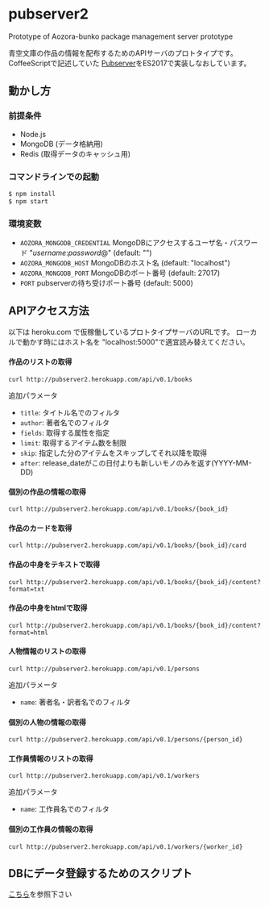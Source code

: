 # pubserver2
Prototype of Aozora-bunko package management server prototype

青空文庫の作品の情報を配布するためのAPIサーバのプロトタイプです。CoffeeScriptで記述していた [Pubserver](https://github.com/aozorahack/pubserver)をES2017で実装しなおしています。

## 動かし方

### 前提条件
* Node.js
* MongoDB (データ格納用)
* Redis (取得データのキャッシュ用)

### コマンドラインでの起動
```sh
$ npm install
$ npm start
```

### 環境変数

* `AOZORA_MONGODB_CREDENTIAL` MongoDBにアクセスするユーザ名・パスワード "*username*:*password*@" (default: "")
* `AOZORA_MONGODB_HOST` MongoDBのホスト名 (default: "localhost")
* `AOZORA_MONGODB_PORT` MongoDBのポート番号 (default: 27017)
* `PORT` pubserverの待ち受けポート番号 (default: 5000)


## APIアクセス方法

以下は heroku.com で仮稼働しているプロトタイプサーバのURLです。
ローカルで動かす時にはホスト名を "localhost:5000"で適宜読み替えてください。

#### 作品のリストの取得
```
curl http://pubserver2.herokuapp.com/api/v0.1/books
```

追加パラメータ

 - `title`: タイトル名でのフィルタ
 - `author`: 著者名でのフィルタ
 - `fields`: 取得する属性を指定
 - `limit`: 取得するアイテム数を制限
 - `skip`: 指定した分のアイテムをスキップしてそれ以降を取得
 - `after`: release_dateがこの日付よりも新しいモノのみを返す(YYYY-MM-DD)

#### 個別の作品の情報の取得
```
curl http://pubserver2.herokuapp.com/api/v0.1/books/{book_id}
```

#### 作品のカードを取得
```
curl http://pubserver2.herokuapp.com/api/v0.1/books/{book_id}/card
```

#### 作品の中身をテキストで取得
```
curl http://pubserver2.herokuapp.com/api/v0.1/books/{book_id}/content?format=txt
```

#### 作品の中身をhtmlで取得
```
curl http://pubserver2.herokuapp.com/api/v0.1/books/{book_id}/content?format=html
```

#### 人物情報のリストの取得
```
curl http://pubserver2.herokuapp.com/api/v0.1/persons
```

追加パラメータ
 - `name`: 著者名・訳者名でのフィルタ


#### 個別の人物の情報の取得
```
curl http://pubserver2.herokuapp.com/api/v0.1/persons/{person_id}
```

#### 工作員情報のリストの取得
```
curl http://pubserver2.herokuapp.com/api/v0.1/workers
```

追加パラメータ
 - `name`: 工作員名でのフィルタ

#### 個別の工作員の情報の取得
```
curl http://pubserver2.herokuapp.com/api/v0.1/workers/{worker_id}
```

## DBにデータ登録するためのスクリプト

[こちら](https://github.com/aozorahack/db_importer)を参照下さい